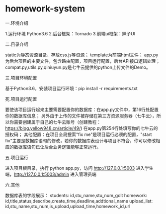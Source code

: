 # homework-system

一.环境介绍

1.运行环境 Python3.6
2.后台框架：Tornado
3.前端ui框架：妹子UI



二.目录介绍
  
static为静态资源目录，存放css.js等资源；
template为前端html文件；
app.py为后台项目的主要文件，包含路由配置，项目运行配置，后台API接口逻辑处理；
compat.py,utils.py,qiniuyun.py是七牛云提供的python上传文件的Demo。



三.项目环境配置

基于Python3.6，安装项目运行环境：pip install -r requirements.txt



死.项目运行配置

要使该项目运行起来主要需要配置你的数据库：在app.py文件中，第16行处配置你的数据库信息；
另外由于上传的文件被存储在第三方资源服务器（七牛云），所以你需要创建属于自己的七牛云账号（创建教程：https://blog.yellow948.cn/article/49/) 在app.py第254行处填写你的七牛云的授权码；
其他配置：在项目全局搜索"fix me"是项目运行必须的配置，"start fix"主要是数据库语句的修改，若你的数据库表设计与项目不符合，你可以修改相应的数据库语句已让后台业务逻辑能够正常运行。


五.项目运行

进入项目根目录，执行 python app.py，访问 http://127.0.0.1:5003 进入学生端，http://127.0.0.1:5003/admin 进入管理员端



六.其他

数据库表的字段展示：
students: id,stu_name,stu_num_gdit
homework: id,title,status,describe,create_time,deadline,addtional_name
upload_list: id,stu_name,stu_num,is_upload,upload_time,homework_id,url
